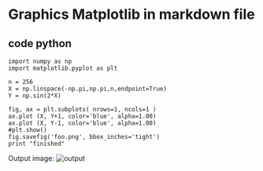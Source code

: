 # Graphics Matplotlib in markdown file


## code python
```{r,engine='python'}
import numpy as np
import matplotlib.pyplot as plt

n = 256
X = np.linspace(-np.pi,np.pi,n,endpoint=True)
Y = np.sin(2*X)

fig, ax = plt.subplots( nrows=1, ncols=1 )
ax.plot (X, Y+1, color='blue', alpha=1.00)
ax.plot (X, Y-1, color='blue', alpha=1.00)
#plt.show()
fig.savefig('foo.png', bbox_inches='tight')
print "finished"
```
Output image:
![output](foo.png)
